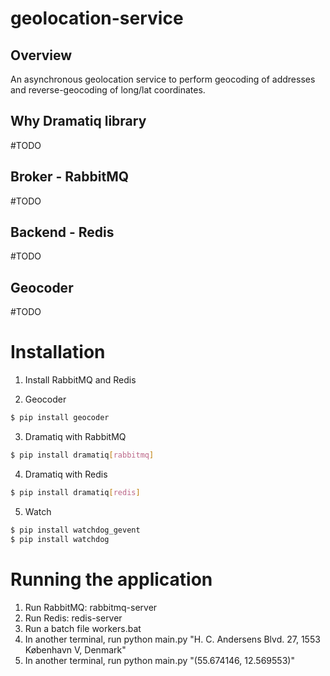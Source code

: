 # geolocation-service

## Overview
An asynchronous geolocation service to perform geocoding of addresses and reverse-geocoding of long/lat coordinates.

## Why Dramatiq library
#TODO

## Broker - RabbitMQ
#TODO

## Backend - Redis
#TODO

## Geocoder
#TODO

# Installation

1. Install RabbitMQ and Redis

2. Geocoder
```bash
$ pip install geocoder
```
3. Dramatiq with RabbitMQ
```bash
$ pip install dramatiq[rabbitmq]
```
4. Dramatiq with Redis
```bash
$ pip install dramatiq[redis]
```
5. Watch
```bash
$ pip install watchdog_gevent
$ pip install watchdog
```

# Running the application
1. Run RabbitMQ: rabbitmq-server
2. Run Redis: redis-server
3. Run a batch file workers.bat
4. In another terminal, run python main.py "H. C. Andersens Blvd. 27, 1553 København V, Denmark"
5. In another terminal, run python main.py "(55.674146, 12.569553)"
